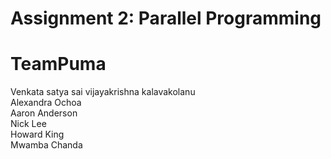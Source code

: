 # Assignment 2: Parallel Programming
# TeamPuma
Venkata satya sai vijayakrishna kalavakolanu <br>
Alexandra Ochoa <br>
Aaron Anderson <br>
Nick Lee <br>
Howard King <br>
Mwamba Chanda <br>
